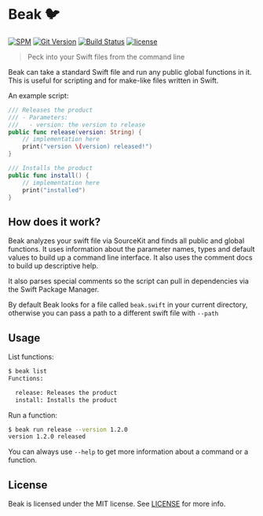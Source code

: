 # Beak 🐦

[![SPM](https://img.shields.io/badge/Swift_PM-compatible-brightgreen.svg?style=flat)](https://swift.org/package-manager)
[![Git Version](https://img.shields.io/github/release/yonaskolb/Beak.svg)](https://github.com/yonaskolb/Beak/releases)
[![Build Status](https://img.shields.io/travis/yonaskolb/Beak/master.svg?style=flat)](https://travis-ci.org/yonaskolb/Beak)
[![license](https://img.shields.io/github/license/mashape/apistatus.svg)](https://github.com/yonaskolb/Mint/blob/master/LICENSE)

> Peck into your Swift files from the command line

Beak can take a standard Swift file and run any public global functions in it.
This is useful for scripting and for make-like files written in Swift.

An example script:

```swift
/// Releases the product
/// - Parameters:
///   - version: the version to release
public func release(version: String) {
	// implementation here
	print("version \(version) released!")
}

/// Installs the product
public func install() {
	// implementation here
	print("installed")
}
```

## How does it work?
Beak analyzes your swift file via SourceKit and finds all public and global functions. It uses information about the parameter names, types and default values to build up a command line interface. It also uses the comment docs to build up descriptive help.

It also parses special comments so the script can pull in dependencies via the Swift Package Manager.

By default Beak looks for a file called `beak.swift` in your current directory, otherwise you can pass a path to a different swift file with `--path`

## Usage

List functions:

```sh
$ beak list
Functions:

  release: Releases the product
  install: Installs the product

```

Run a function:

```sh
$ beak run release --version 1.2.0
version 1.2.0 released
```

You can always use `--help` to get more information about a command or a function.

## License

Beak is licensed under the MIT license. See [LICENSE](LICENSE) for more info.